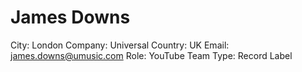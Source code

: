 # James Downs

City: London
Company: Universal
Country: UK
Email: james.downs@umusic.com
Role: YouTube Team
Type: Record Label